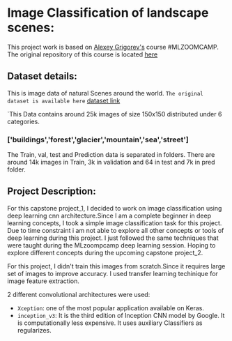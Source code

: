 # Image Classification of landscape scenes:

This project work is based on [Alexey Grigorev's](https://github.com/alexeygrigorev) course #MLZOOMCAMP. The original repository of this course is located [here](https://github.com/alexeygrigorev/mlbookcamp-code/tree/master/course-zoomcamp)

## Dataset details:
This is image data of natural Scenes around the world.
`The original dataset is available here` [dataset link](https://www.kaggle.com/datasets/puneet6060/intel-image-classification)

`This Data contains around 25k images of size 150x150 distributed under 6 categories.

### ['buildings','forest','glacier','mountain','sea','street']

The Train, val, test and Prediction data is separated in folders. There are around 14k images in Train, 3k in validation and 64 in test and 7k in pred folder.

## Project Description:

For this capstone project_1, I decided to work on image classification using deep learning cnn architecture.Since I am a complete beginner in deep learning concepts, I took a simple image classification task for this project. Due to time constraint i am not able to explore all other concepts or tools of deep learning during this project. I just followed the same techniques that were taught during the MLzoompcamp deep learning session. Hoping to explore different concepts during the upcoming capstone project_2.

For this project, I didn't train this images from scratch.Since it requires large set of images to improve accuracy. I used transfer learning techinique for image feature extraction.

2 different convolutional architectures were used:

* `Xception`: one of the most popular application available on Keras.
* `inception_v3`: It is the third edition of Inception CNN model by Google. It is computationally less expensive. It uses auxiliary Classifiers as regularizes.
